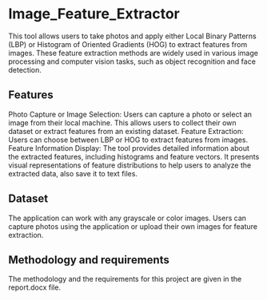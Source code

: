 # Image_Feature_Extractor
This tool allows users to take photos and apply either Local Binary Patterns (LBP) or Histogram of Oriented Gradients (HOG) to extract features from images. These feature extraction methods are widely used in various image processing and computer vision tasks, such as object recognition and face detection.
## Features 
Photo Capture or Image Selection: Users can capture a photo or select an image from their local machine. This allows users to collect their own dataset or extract features from an existing dataset.
Feature Extraction: Users can choose between LBP or HOG to extract features from images.
Feature Information Display: The tool provides detailed information about the extracted features, including histograms and feature vectors. It presents visual representations of feature distributions to help users to analyze the extracted data, also save it to text files.

## Dataset
The application can work with any grayscale or color images. Users can capture photos using the application or upload their own images for feature extraction.

## Methodology and requirements
The methodology and the requirements for this project are given in the report.docx file.